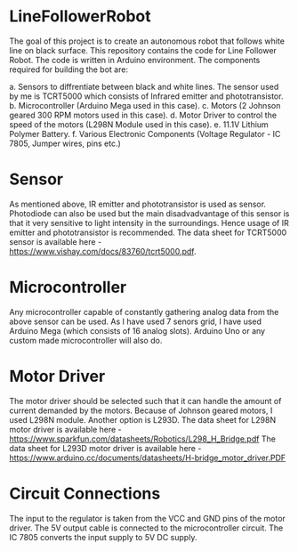 # LineFollowerRobot

The goal of this project is to create an autonomous robot that follows white line on black surface. 
This repository contains the code for Line Follower Robot. 
The code is written in Arduino environment.
The components required for building the bot are:

a. Sensors to diffrentiate between black and white lines. The sensor used by me is TCRT5000 which consists of Infrared emitter and phototransistor. 
b. Microcontroller (Arduino Mega used in this case).
c. Motors (2 Johnson geared 300 RPM motors used in this case).
d. Motor Driver to control the speed of the motors (L298N Module used in this case).
e. 11.1V Lithium Polymer Battery.
f. Various Electronic Components (Voltage Regulator - IC 7805, Jumper wires, pins etc.)
  
# Sensor

As mentioned above, IR emitter and phototransistor is used as sensor. Photodiode can also be used but the main disadvadvantage of this sensor is that it very sensitive to light intensity in the surroundings. Hence usage of IR emitter and phototransistor is recommended.
The data sheet for TCRT5000 sensor is available here - https://www.vishay.com/docs/83760/tcrt5000.pdf.


# Microcontroller

Any microcontroller capable of constantly gathering analog data from the above sensor can be used. As I have used 7 senors grid, I have used Arduino Mega (which consists of 16 analog slots). Arduino Uno or any custom made microcontroller will also do.


# Motor Driver

The motor driver should be selected such that it can handle the amount of current demanded by the motors. Because of Johnson geared motors, I used L298N module. Another option is L293D.
The data sheet for L298N motor driver is available here - https://www.sparkfun.com/datasheets/Robotics/L298_H_Bridge.pdf
The data sheet for L293D motor driver is available here - https://www.arduino.cc/documents/datasheets/H-bridge_motor_driver.PDF

# Circuit Connections

The input to the regulator is taken from the VCC and GND pins of the motor driver. The 5V output cable is connected to the microcontroller circuit.
The IC 7805 converts the input supply to 5V DC supply.


